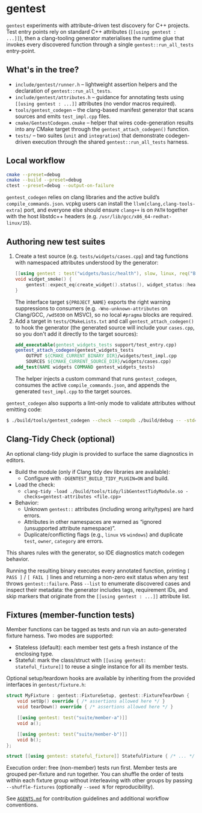 # gentest

`gentest` experiments with attribute-driven test discovery for C++ projects. Test entry points rely on standard C++
attributes (`[[using gentest : ...]]`), then a clang-tooling generator materialises the runtime glue that invokes every
discovered function through a single `gentest::run_all_tests` entry-point.

## What's in the tree?
- `include/gentest/runner.h` – lightweight assertion helpers and the declaration of `gentest::run_all_tests`.
- `include/gentest/attributes.h` – guidance for annotating tests using
  `[[using gentest : ...]]` attributes (no vendor macros required).
- `tools/gentest_codegen` – the clang-based manifest generator that scans sources and emits `test_impl.cpp` files.
- `cmake/GentestCodegen.cmake` – helper that wires code-generation results into any CMake target through the
  `gentest_attach_codegen()` function.
- `tests/` – two suites (`unit` and `integration`) that demonstrate codegen-driven execution through the shared
  `gentest::run_all_tests` harness.

## Local workflow
```bash
cmake --preset=debug
cmake --build --preset=debug
ctest --preset=debug --output-on-failure
```

`gentest_codegen` relies on clang libraries and the active build’s `compile_commands.json`. vcpkg users can install the
`llvm[clang,clang-tools-extra]` port, and everyone else should ensure `clang++` is on `PATH` together with the host
libstdc++ headers (e.g. `/usr/lib/gcc/x86_64-redhat-linux/15`).

## Authoring new test suites
1. Create a test source (e.g. `tests/widgets/cases.cpp`) and tag functions with
   namespaced attributes understood by the generator:
   ```c++
   [[using gentest : test("widgets/basic/health"), slow, linux, req("BUG-42")]]
   void widget_smoke() {
       gentest::expect_eq(create_widget().status(), widget_status::healthy);
   }
   ```
   The interface target `${PROJECT_NAME}` exports the right warning suppressions to
   consumers (e.g. `-Wno-unknown-attributes` on Clang/GCC, `/wd5030` on MSVC), so no
   local `#pragma` blocks are required.
2. Add a target in `tests/CMakeLists.txt` and call `gentest_attach_codegen()` to hook the generator (the generated
   source will include your `cases.cpp`, so you don't add it directly to the target sources):
   ```cmake
   add_executable(gentest_widgets_tests support/test_entry.cpp)
   gentest_attach_codegen(gentest_widgets_tests
       OUTPUT ${CMAKE_CURRENT_BINARY_DIR}/widgets/test_impl.cpp
       SOURCES ${CMAKE_CURRENT_SOURCE_DIR}/widgets/cases.cpp)
   add_test(NAME widgets COMMAND gentest_widgets_tests)
   ```
   The helper injects a custom command that runs `gentest_codegen`, consumes the active `compile_commands.json`, and
   appends the generated `test_impl.cpp` to the target sources.

`gentest_codegen` also supports a lint-only mode to validate attributes without emitting code:
```bash
$ ./build/tools/gentest_codegen --check --compdb ./build/debug -- -std=c++23 tests/unit/cases.cpp
```

## Clang-Tidy Check (optional)

An optional clang-tidy plugin is provided to surface the same diagnostics in editors.

- Build the module (only if Clang tidy dev libraries are available):
  - Configure with `-DGENTEST_BUILD_TIDY_PLUGIN=ON` and build.
- Load the check:
  - `clang-tidy -load ./build/tools/tidy/libGentestTidyModule.so -checks=gentest-attributes <file.cpp>`
- Behavior:
  - Unknown `gentest::` attributes (including wrong arity/types) are hard errors.
  - Attributes in other namespaces are warned as “ignored (unsupported attribute namespace)”.
  - Duplicate/conflicting flags (e.g., `linux` vs `windows`) and duplicate `test`, `owner`, `category` are errors.

This shares rules with the generator, so IDE diagnostics match codegen behavior.

Running the resulting binary executes every annotated function, printing `[ PASS ]` / `[ FAIL ]` lines and returning a
non-zero exit status when any test throws `gentest::failure`. Pass `--list` to enumerate discovered cases and inspect
their metadata: the generator includes tags, requirement IDs, and skip markers that originate from the `[[using
gentest : ...]]` attribute list.

## Fixtures (member-function tests)

Member functions can be tagged as tests and run via an auto-generated fixture harness. Two modes are supported:

- Stateless (default): each member test gets a fresh instance of the enclosing type.
- Stateful: mark the class/struct with `[[using gentest: stateful_fixture]]` to reuse a single instance for all its
  member tests.

Optional setup/teardown hooks are available by inheriting from the provided interfaces in `gentest/fixture.h`:

```c++
struct MyFixture : gentest::FixtureSetup, gentest::FixtureTearDown {
    void setUp() override { /* assertions allowed here */ }
    void tearDown() override { /* assertions allowed here */ }

    [[using gentest: test("suite/member-a")]]
    void a();

    [[using gentest: test("suite/member-b")]]
    void b();
};

struct [[using gentest: stateful_fixture]] StatefulFixture { /* ... */ };
```

Execution order: free (non-member) tests run first. Member tests are grouped per-fixture and run together. You can
shuffle the order of tests within each fixture group without interleaving with other groups by passing
`--shuffle-fixtures` (optionally `--seed N` for reproducibility).

See [`AGENTS.md`](AGENTS.md) for contribution guidelines and additional workflow conventions.
